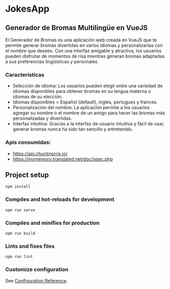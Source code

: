 # JokesApp
## Generador de Bromas Multilingüe en VueJS
El Generador de Bromas es una aplicación web creada en VueJS que te permite generar bromas divertidas en varios idiomas y personalizarlas con el nombre que desees. Con una interfaz amigable y atractiva, los usuarios pueden disfrutar de momentos de risa mientras generan bromas adaptadas a sus preferencias lingüísticas y personales.

### Características
- Selección de idioma: Los usuarios pueden elegir entre una variedad de idiomas disponibles para obtener bromas en su lengua materna o idiomas de su elección.
- Idiomas disponibles = Español (default), ingles, portugues y frances.
- Personalización del nombre: La aplicación permite a los usuarios agregar su nombre o el nombre de un amigo para hacer las bromas más personalizadas y divertidas.
- Interfaz intuitiva: Gracias a la interfaz de usuario intuitiva y fácil de usar, generar bromas nunca ha sido tan sencillo y entretenido.
### Apis consumidas:
- https://api.chucknorris.io/
- https://mymemory.translated.net/doc/spec.php

## Project setup
```
npm install
```

### Compiles and hot-reloads for development
```
npm run serve
```

### Compiles and minifies for production
```
npm run build
```

### Lints and fixes files
```
npm run lint
```

### Customize configuration
See [Configuration Reference](https://cli.vuejs.org/config/).
